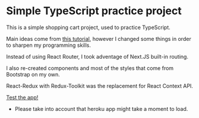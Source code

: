 # Simple TypeScript practice project

This is a simple shopping cart project, used to practice TypeScript.

Main ideas come from [this tutorial](https://youtu.be/lATafp15HWA), however I changed some things in order to sharpen my programming skills.


Instead of using React Router, I took adventage of Next.JS built-in routing.

I also re-created components and most of the styles that come from Bootstrap on my own.

React-Redux with Redux-Toolkit was the replacement for React Context API.

[Test the app!](https://typescript-cart.herokuapp.com/store)

* Please take into account that heroku app might take a moment to load.
